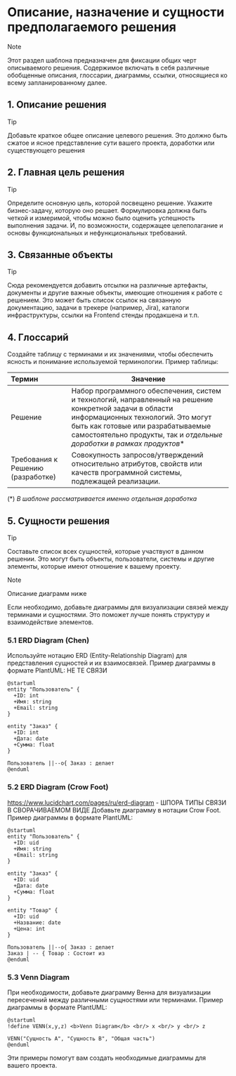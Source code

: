 # Описание, назначение и сущности предполагаемого решения
> [!NOTE]
> Этот раздел шаблона предназначен для фиксации общих черт описываемого решения.
Содержимое включать в себя различные обобщенные описания, глоссарии, диаграммы, ссылки, относящиеся ко всему запланированному далее.

## 1. Описание решения
> [!TIP]
> Добавьте краткое общее описание целевого решения. Это должно быть сжатое и ясное представление сути вашего проекта, доработки или существующего решения


## 2. Главная цель решения
> [!TIP]
> Определите основную цель, которой посвещено решение. Укажите бизнес-задачу, которую оно решает. Формулировка должна быть четкой и измеримой, чтобы можно было оценить успешность выполнения задачи. И, по возможности, содержащее целеполагание и основы функциональных и нефункциональных требований.

## 3. Связанные объекты
> [!TIP]
> Сюда рекомендуется добавить отсылки на различные артефакты, документы и другие важные объекты, имеющие отношения к работе с решением. Это может быть список ссылок на связанную документацию, задачи в трекере (например, Jira), каталоги инфраструктуры, ссылки на Frontend стенды продакшена и т.п.

## 4. Глоссарий
Создайте таблицу с терминами и их значениями, чтобы обеспечить ясность и понимание используемой терминологии. Пример таблицы:

| Термин                | Значение                                                            |
|:------------| --------------------------------------------------------------------------|
|Решение| Набор программного обеспечения, систем и технологий, направленный на решение конкретной задачи в области информационных технологий. Это могут быть как готовые или разрабатываемые самостоятельно продукты, так и *отдельные доработки в рамках продуктов** |
| Требования к Решению (разработке) | Совокупность запросов/утверждений относительно атрибутов, свойств или качеств программной системы, подлежащей реализации. |

(*) *В шаблоне рассматривается именно отдельная доработка*

## 5. Сущности решения
> [!TIP]
>Составьте список всех сущностей, которые участвуют в данном решении. Это могут быть объекты, пользователи, системы и другие элементы, которые имеют отношение к вашему проекту.
> > [!NOTE]
> Описание диаграмм ниже

Если необходимо, добавьте диаграммы для визуализации связей между терминами и сущностями. Это поможет лучше понять структуру и взаимодействие элементов.

### 5.1 ERD Diagram (Chen)
Используйте нотацию ERD (Entity-Relationship Diagram) для представления сущностей и их взаимосвязей. Пример диаграммы в формате PlantUML:
НЕ ТЕ СВЯЗИ
```plantuml
@startuml
entity "Пользователь" {
  +ID: int
  +Имя: string
  +Email: string
}

entity "Заказ" {
  +ID: int
  +Дата: date
  +Сумма: float
}

Пользователь ||--o{ Заказ : делает
@enduml
```

### 5.2 ERD Diagram (Crow Foot)
https://www.lucidchart.com/pages/ru/erd-diagram - ШПОРА ТИПЫ СВЯЗИ В СВОРАЧИВАЕМОМ ВИДЕ
Добавьте диаграмму в нотации Crow Foot. Пример диаграммы в формате PlantUML:

```plantuml
@startuml
entity "Пользователь" {
  +ID: uid
  +Имя: string
  +Email: string
}

entity "Заказ" {
  +ID: uid
  +Дата: date
  +Сумма: float
}

entity "Товар" {
  +ID: uid
  +Название: date
  +Цена: int
}

Пользователь ||--o{ Заказ : делает
Заказ | -- { Товар : Состоит из
@enduml
```

### 5.3 Venn Diagram
При необходимости, добавьте диаграмму Венна для визуализации пересечений между различными сущностями или терминами. Пример диаграммы в формате PlantUML:

```plantuml
@startuml
!define VENN(x,y,z) <b>Venn Diagram</b> <br/> x <br/> y <br/> z

VENN("Сущность A", "Сущность B", "Общая часть")
@enduml
```

Эти примеры помогут вам создать необходимые диаграммы для вашего проекта.
